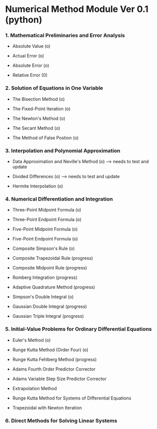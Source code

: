 # Numerical Method Module Ver 0.1 (python)

### 1. Mathematical Preliminaries and Error Analysis

- Absolute Value (o)

- Actual Error (o)

- Absolute Error (o)

- Relative Error (0)

### 2. Solution of Equations in One Variable

- The Bisection Method (o)

- The Fixed-Point Iteration (o)

- The Newton's Method (o)

- The Secant Method (o)

- The Method of False Postion (o)

### 3. Interpolation and Polynomial Approximation

- Data Approximation and Neville's Method (o) --> needs to test and update

- Divided Differences (o) --> needs to test and update

- Hermite Interpolation (o)

### 4. Numerical Differentiation and Integration

- Three-Point Midpoint Formula (o)

- Three-Point Endpoint Formula (o)

- Five-Point Midpoint Formula (o)

- Five-Point Endpoint Formula (o)

- Composite Simpson's Rule (o)

- Composite Trapezoidal Rule (progress)

- Composite Midpoint Rule (progress)

- Romberg Integration (progress)

- Adaptive Quadrature Method (progress)

- Simpson's Double Integral (o)

- Gaussian Double Integral (progress)

- Gaussian Triple Integral (progress)

### 5. Initial-Value Problems for Ordinary Differential Equations

- Euler's Method (o)

- Runge Kutta Method (Order Four) (o)

- Runge Kutta Fehlberg Method (progress)

- Adams Fourth Order Predictor Corrector

- Adams Variable Step Size Predictor Corrector

- Extrapolation Method

- Runge Kutta Method for Systems of Differential Equations

- Trapezoidal with Newton Iteration

### 6. Direct Methods for Solving Linear Systems
